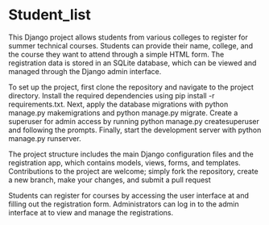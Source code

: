 # Student_list
This Django project allows students from various colleges to register for summer technical courses. Students can provide their name, college, and the course they want to attend through a simple HTML form. The registration data is stored in an SQLite database, which can be viewed and managed through the Django admin interface.

To set up the project, first clone the repository and navigate to the project directory. Install the required dependencies using pip install -r requirements.txt. Next, apply the database migrations with python manage.py makemigrations and python manage.py migrate. Create a superuser for admin access by running python manage.py createsuperuser and following the prompts. Finally, start the development server with python manage.py runserver.

The project structure includes the main Django configuration files and the registration app, which contains models, views, forms, and templates. Contributions to the project are welcome; simply fork the repository, create a new branch, make your changes, and submit a pull request

Students can register for courses by accessing the user interface at  and filling out the registration form. Administrators can log in to the admin interface at to view and manage the registrations.
